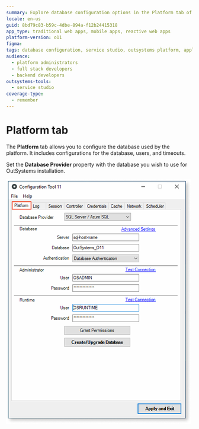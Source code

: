 ```yaml
---
summary: Explore database configuration options in the Platform tab of OutSystems 11 (O11).
locale: en-us
guid: 8bd79c83-b59c-4dbe-894a-f12b24415318
app_type: traditional web apps, mobile apps, reactive web apps
platform-version: o11
figma:
tags: database configuration, service studio, outsystems platform, application deployment, platform management
audience:
  - platform administrators
  - full stack developers
  - backend developers
outsystems-tools:
  - service studio
coverage-type:
  - remember
---
```


# Platform tab

The **Platform** tab allows you to configure the database used by the platform. It includes configurations for the database, users, and timeouts.

Set the **Database Provider** property with the database you wish to use for OutSystems installation.

![Screenshot of the Platform tab in the Configuration Tool](images/platform-tab-ct.png "Platform tab")
